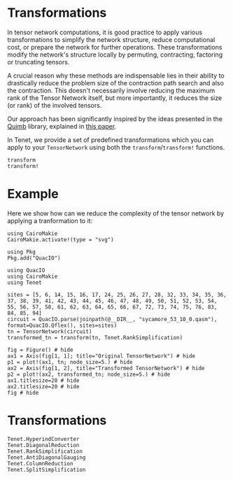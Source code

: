 # Transformations

In tensor network computations, it is good practice to apply various transformations to simplify the network structure, reduce computational cost, or prepare the network for further operations. These transformations modify the network's structure locally by permuting, contracting, factoring or truncating tensors.

A crucial reason why these methods are indispensable lies in their ability to drastically reduce the problem size of the contraction path search and also the contraction. This doesn't necessarily involve reducing the maximum rank of the Tensor Network itself, but more importantly, it reduces the size (or rank) of the involved tensors.

Our approach has been significantly inspired by the ideas presented in the [Quimb](https://quimb.readthedocs.io/) library, explained in [this paper](https://arxiv.org/pdf/2002.01935.pdf).

In Tenet, we provide a set of predefined transformations which you can apply to your `TensorNetwork` using both the `transform`/`transform!` functions.

```@docs
transform
transform!
```

# Example
Here we show how can we reduce the complexity of the tensor network by applying a tranformation to it:
```@setup plot
using CairoMakie
CairoMakie.activate!(type = "svg")

using Pkg
Pkg.add("QuacIO")
```
```@example transformation
using QuacIO
using CairoMakie
using Tenet

sites = [5, 6, 14, 15, 16, 17, 24, 25, 26, 27, 28, 32, 33, 34, 35, 36, 37, 38, 39, 41, 42, 43, 44, 45, 46, 47, 48, 49, 50, 51, 52, 53, 54, 55, 56, 57, 58, 61, 62, 63, 64, 65, 66, 67, 72, 73, 74, 75, 76, 83, 84, 85, 94]
circuit = QuacIO.parse(joinpath(@__DIR__, "sycamore_53_10_0.qasm"), format=QuacIO.Qflex(), sites=sites)
tn = TensorNetwork(circuit)
transformed_tn = transform(tn, Tenet.RankSimplification)

fig = Figure() # hide
ax1 = Axis(fig[1, 1]; title="Original TensorNetwork") # hide
p1 = plot!(ax1, tn; node_size=5.) # hide
ax2 = Axis(fig[1, 2], title="Transformed TensorNetwork") # hide
p2 = plot!(ax2, transformed_tn; node_size=5.) # hide
ax1.titlesize=20 # hide
ax2.titlesize=20 # hide
fig # hide
```

# Transformations

```@docs
Tenet.HyperindConverter
Tenet.DiagonalReduction
Tenet.RankSimplification
Tenet.AntiDiagonalGauging
Tenet.ColumnReduction
Tenet.SplitSimplification
```